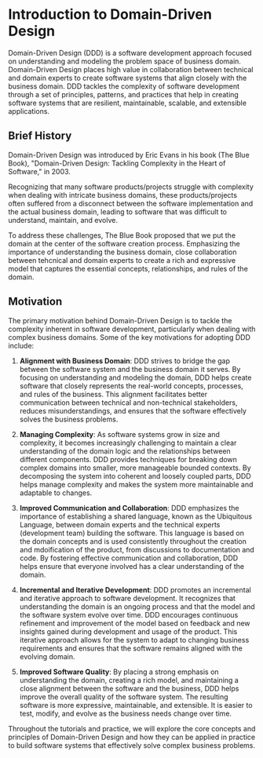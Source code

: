 # Introduction to Domain-Driven Design

Domain-Driven Design (DDD) is a software development approach focused on understanding and modeling the problem space of business domain. Domain-Driven Design places high value in collaboration between technical and domain experts to create software systems that align closely with the business domain. DDD tackles the complexity of software development through a set of principles, patterns, and practices that help in creating software systems that are resilient, maintainable, scalable, and extensible applications.

## Brief History

Domain-Driven Design was introduced by Eric Evans in his book (The Blue Book), "Domain-Driven Design: Tackling Complexity in the Heart of Software," in 2003.

Recognizing that many software products/projects struggle with complexity when dealing with intricate business domains, these products/projects often suffered from a disconnect between the software implementation and the actual business domain, leading to software that was difficult to understand, maintain, and evolve.

To address these challenges, The Blue Book proposed that we put the domain at the center of the software creation process. Emphasizing the importance of understanding the business domain, close collaboration between tehcnical and domain experts to create a rich and expressive model that captures the essential concepts, relationships, and rules of the domain.

## Motivation

The primary motivation behind Domain-Driven Design is to tackle the complexity inherent in software development, particularly when dealing with complex business domains. Some of the key motivations for adopting DDD include:

1. **Alignment with Business Domain**: DDD strives to bridge the gap between the software system and the business domain it serves. By focusing on understanding and modeling the domain, DDD helps create software that closely represents the real-world concepts, processes, and rules of the business. This alignment facilitates better communication between technical and non-technical stakeholders, reduces misunderstandings, and ensures that the software effectively solves the business problems.

2. **Managing Complexity**: As software systems grow in size and complexity, it becomes increasingly challenging to maintain a clear understanding of the domain logic and the relationships between different components. DDD provides techniques for breaking down complex domains into smaller, more manageable bounded contexts. By decomposing the system into coherent and loosely coupled parts, DDD helps manage complexity and makes the system more maintainable and adaptable to changes.

3. **Improved Communication and Collaboration**: DDD emphasizes the importance of establishing a shared language, known as the Ubiquitous Language, between domain experts and the technical experts (development team) building the software. This language is based on the domain concepts and is used consistently throughout the creation and mdoification of the product, from discussions to documentation and code. By fostering effective communication and collaboration, DDD helps ensure that everyone involved has a clear understanding of the domain.

4. **Incremental and Iterative Development**: DDD promotes an incremental and iterative approach to software development. It recognizes that understanding the domain is an ongoing process and that the model and the software system evolve over time. DDD encourages continuous refinement and improvement of the model based on feedback and new insights gained during development and usage of the product. This iterative approach allows for the system to adapt to changing business requirements and ensures that the software remains aligned with the evolving domain.

5. **Improved Software Quality**: By placing a strong emphasis on understanding the domain, creating a rich model, and maintaining a close alignment between the software and the business, DDD helps improve the overall quality of the software system. The resulting software is more expressive, maintainable, and extensible. It is easier to test, modify, and evolve as the business needs change over time.

Throughout the tutorials and practice, we will explore the core concepts and principles of Domain-Driven Design and how they can be applied in practice to build software systems that effectively solve complex business problems.
